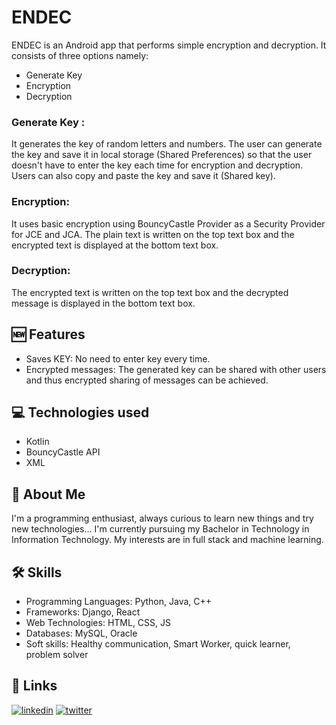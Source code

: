 # ENDEC 

ENDEC is an Android app that performs simple encryption and decryption. 
It consists of three options namely:
- Generate Key
- Encryption
- Decryption

### Generate Key : 
  It generates the key of random letters and numbers.
  The user can generate the key and save it in local storage (Shared Preferences) so that the user doesn't have to enter the key each time for encryption and decryption.
  Users can also copy and paste the key and save it (Shared key).

### Encryption:
  It uses basic encryption using BouncyCastle Provider as a Security Provider for JCE and JCA. The plain text is written on the top text box and the encrypted text is displayed at the bottom text box.

### Decryption:
  The encrypted text is written on the top text box and the decrypted message is displayed in the bottom text box.


## 🆕 Features

- Saves KEY: No need to enter key every time.
- Encrypted messages: The generated key can be shared with other users and thus encrypted sharing of messages can be achieved.

## 💻 Technologies used

- Kotlin
- BouncyCastle API
- XML

## 🚀 About Me

I'm a programming enthusiast, always curious to learn new things and try new technologies... I'm currently pursuing my Bachelor in Technology in Information Technology. My interests are in full stack and machine learning.

## 🛠 Skills

- Programming Languages: Python, Java, C++
- Frameworks: Django, React
- Web Technologies: HTML, CSS, JS
- Databases: MySQL, Oracle
- Soft skills: Healthy communication, Smart Worker, quick learner, problem solver 

## 🔗 Links

[![linkedin](https://img.shields.io/badge/linkedin-0A66C2?style=for-the-badge&logo=linkedin&logoColor=white)](https://www.linkedin.com/in/this-darshiii/)
[![twitter](https://img.shields.io/badge/twitter-1DA1F2?style=for-the-badge&logo=twitter&logoColor=white)](https://twitter.com/this_darshiii)


  
  
